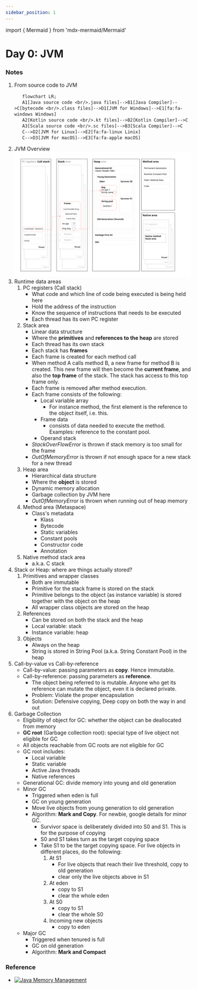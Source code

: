 ```yaml
---
sidebar_position: 1
---
```


import { Mermaid } from 'mdx-mermaid/Mermaid'

# Day 0: JVM

### Notes

1. From source code to JVM
   ```mermaid
      flowchart LR;
      A1[Java source code <br/>.java files]-->B1[Java Compiler]-->C[bytecode <br/>.class files]-->D1[JVM for Windows]-->E1[fa:fa-windows Windows]
      A2[Kotlin source code <br/>.kt files]-->B2[Kotlin Compiler]-->C
      A3[Scala source code <br/>.sc files]-->B3[Scala Compiler]-->C
      C-->D2[JVM for Linux]-->E2[fa:fa-linux Linix]
      C-->D3[JVM for macOS]-->E3[fa:fa-apple macOS]       
   ```
1. JVM Overview
   [![JVM Overview](/img/java/jvm-memory.svg)](/img/java/jvm-memory.svg)
1. Runtime data areas
    1. PC registers (Call stack)
        - What code and which line of code being executed is being held here
        - Hold the address of the instruction
        - Know the sequence of instructions that needs to be executed
        - Each thread has its own PC register
    1. Stack area
        - Linear data structure
        - Where the **primitives** and **references to the heap** are stored
        - Each thread has its own stack
        - Each stack has **frames**
        - Each frame is created for each method call
        - When method A calls method B, a new frame for method B is created. This new frame will then become the **current frame**, and also the **top frame** of the stack. The stack has access to this top frame only.
        - Each frame is removed after method execution.
        - Each frame consists of the following:
            -  Local variable array
                - For instance method, the first element is the reference to the object itself, i.e. this.
            -  Frame data
                - consists of data needed to execute the method. Examples: reference to the constant pool.
            -  Operand stack
        - *StackOverFlowError* is thrown if stack memory is too small for the frame
        - *OutOfMemoryError* is thrown if not enough space for a new stack for a new thread
    1. Heap area
        - Hierarchical data structure
        - Where the **object** is stored
        - Dynamic memory allocation
        - Garbage collection by JVM here
        - *OutOfMemoryError* is thrown when running out of heap memory
    1. Method area (Metaspace)
        - Class's metadata
            - Klass
            - Bytecode
            - Static variables
            - Constant pools
            - Constructor code
            - Annotation   
    1. Native method stack area
        - a.k.a. C stack
1. Stack or Heap: where are things actually stored?
    1. Primitives and wrapper classes
        - Both are immutable
        - Primitive for the stack frame is stored on the stack
        - Primitive belongs to the object (as instance variable) is stored together with the object on the heap
        - All wrapper class objects are stored on the heap
    1. References
        - Can be stored on both the stack and the heap
        - Local variable: stack
        - Instance variable: heap
    1. Objects
        - Always on the heap
        - String is stored in String Pool (a.k.a. String Constant Pool) in the heap
1. Call-by-value vs Call-by-reference
    - Call-by-value: passing parameters as **copy**. Hence immutable.
    - Call-by-reference: passing parameters as **reference**. 
        - The object being referred to is mutable. Anyone who get its reference can mutate the object, even it is declared private.
        - Problem: Violate the proper encapsulation
        - Solution: Defensive copying, Deep copy on both the way in and out            
1. Garbage Collection
    - Eligibility of object for GC: whether the object can be deallocated from memory
    - **GC root** (Garbage collection root): special type of live object not eligible for GC
    - All objects reachable from GC roots are not eligible for GC
    - GC root includes:
        - Local variable
        - Static variable
        - Active Java threads
        - Native references
    - Generational GC: divide memory into young and old generation
    - Minor GC
        - Triggered when eden is full
        - GC on young generation
        - Move live objects from young generation to old generation
        - Algorithm: **Mark and Copy**. For newbie, google details for minor GC.
            - Survivor space is deliberately divided into S0 and S1. This is for the purpose of copying
            - S0 and S1 takes turn as the target copying space
            - Take S1 to be the target copying space. For live objects in different places, do the following:
                1. At S1
                    - For live objects that reach their live threshold, copy to old generation
                    - clear only the live objects above in S1
                1. At eden
                    - copy to S1
                    - clear the whole eden
                1. At S0 
                    - copy to S1
                    - clear the whole S0                
                1. Incoming new objects
                    - copy to eden    
    - Major GC
        - Triggered when tenured is full
        - GC on old generation
        - Algorithm: **Mark and Compact**

### Reference

- [![Java Memory Management](https://learning.oreilly.com/covers/urn:orm:book:9781801812856/160h/)](https://learning.oreilly.com/library/view/java-memory-management/9781801812856/)


